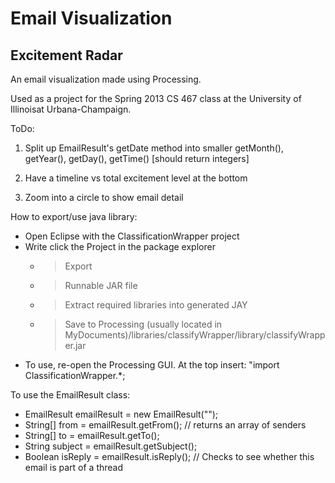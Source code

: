 Email Visualization
==================
Excitement Radar
----------------

An email visualization made using Processing.

Used as a project for the Spring 2013 CS 467 class at the University of Illinoisat Urbana-Champaign.

ToDo:
1) Split up EmailResult's getDate method into smaller getMonth(), getYear(), getDay(), getTime() [should return integers] 

2) Have a timeline vs total excitement level at the bottom 

3) Zoom into a circle to show email detail

How to export/use java library:
- Open Eclipse with the ClassificationWrapper project
- Write click the Project in the package explorer
	- >Export
	- >Runnable JAR file
	- >Extract required libraries into generated JAY
	- >Save to Processing (usually located in MyDocuments)/libraries/classifyWrapper/library/classifyWrapper.jar
- To use, re-open the Processing GUI. At the top insert: "import ClassificationWrapper.*;

To use the EmailResult class:
- EmailResult emailResult = new EmailResult("<Path to email file>");
- String[] from = emailResult.getFrom();	// returns an array of senders
- String[] to = emailResult.getTo();
- String subject = emailResult.getSubject();
- Boolean isReply = emailResult.isReply();	// Checks to see whether this email is part of a thread
